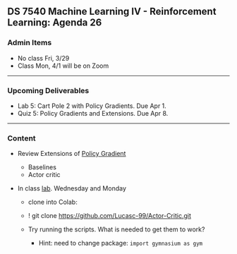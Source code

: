 ## DS 7540 Machine Learning IV - Reinforcement Learning: Agenda 26


### Admin Items

- No class Fri, 3/29
- Class Mon, 4/1 will be on Zoom
  
---

### Upcoming Deliverables

- Lab 5: Cart Pole 2 with Policy Gradients. Due Apr 1.
- Quiz 5: Policy Gradients and Extensions. Due Apr 8.


---

### Content

- Review Extensions of [Policy Gradient](https://github.com/UVADS/reinforcement_learning/blob/main/08_policy_gradients_extensions/policy_gradients_extensions.ppt)
  - Baselines
  - Actor critic


- In class [lab](https://github.com/Lucasc-99/Actor-Critic/tree/master). Wednesday and Monday

  - clone into Colab:
  - ! git clone https://github.com/Lucasc-99/Actor-Critic.git

  - Try running the scripts. What is needed to get them to work?
    - Hint: need to change package: 
    ```import gymnasium as gym```
